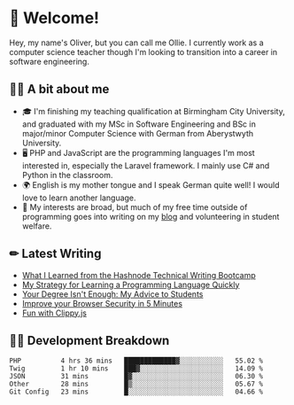 # 👋 Welcome!

Hey, my name's Oliver, but you can call me Ollie. I currently work as a computer science teacher though I'm looking to transition into a career in software engineering.

## 👨‍🏫 A bit about me

- 🎓 I'm finishing my teaching qualification at Birmingham City University, and graduated with my MSc in Software Engineering and BSc in major/minor Computer Science with German from Aberystwyth University.
- 🖥 PHP and JavaScript are the programming languages I'm most interested in, especially the Laravel framework. I mainly use C# and Python in the classroom.
- 🌍 English is my mother tongue and I speak German quite well! I would love to learn another language. 
- 🌱 My interests are broad, but much of my free time outside of programming goes into writing on my [blog](https://blog.oliverearl.co.uk) and volunteering in student welfare.

## ✏ Latest Writing

<!-- BLOG-POST-LIST:START -->
- [What I Learned from the Hashnode Technical Writing Bootcamp](https://blog.oliverearl.co.uk/what-i-learned-from-the-hashnode-technical-writing-bootcamp)
- [My Strategy for Learning a Programming Language Quickly](https://blog.oliverearl.co.uk/my-strategy-for-learning-a-programming-language-quickly)
- [Your Degree Isn't Enough: My Advice to Students](https://blog.oliverearl.co.uk/your-degree-isnt-enough-my-advice-to-students)
- [Improve your Browser Security in 5 Minutes](https://blog.oliverearl.co.uk/improve-your-browser-security-in-5-minutes)
- [Fun with Clippy.js](https://blog.oliverearl.co.uk/fun-with-clippyjs)
<!-- BLOG-POST-LIST:END -->

## 👨‍💻 Development Breakdown

<!--START_SECTION:waka-->
```text
PHP          4 hrs 36 mins   █████████████▓░░░░░░░░░░░   55.02 % 
Twig         1 hr 10 mins    ███▓░░░░░░░░░░░░░░░░░░░░░   14.09 % 
JSON         31 mins         █▓░░░░░░░░░░░░░░░░░░░░░░░   06.30 % 
Other        28 mins         █▒░░░░░░░░░░░░░░░░░░░░░░░   05.67 % 
Git Config   23 mins         █░░░░░░░░░░░░░░░░░░░░░░░░   04.66 % 
```
<!--END_SECTION:waka-->